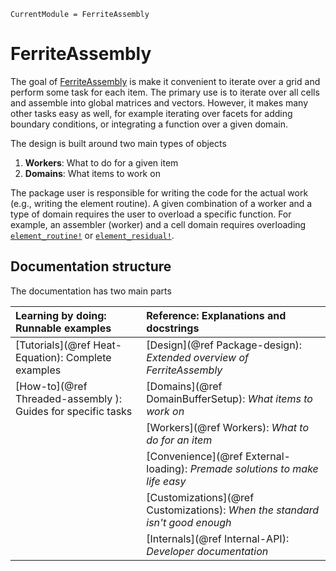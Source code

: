 ```@meta
CurrentModule = FerriteAssembly
```

# FerriteAssembly
The goal of [FerriteAssembly](https://github.com/KnutAM/FerriteAssembly.jl) 
is make it convenient to iterate over a grid and perform some task for each item.
The primary use is to iterate over all cells and assemble into global matrices and 
vectors. However, it makes many other tasks easy as well, for example iterating over facets for adding boundary conditions, or integrating a function over a given domain. 

The design is built around two main types of objects
1. **Workers**: What to do for a given item
2. **Domains**: What items to work on

The package user is responsible for writing the code for the actual work (e.g., writing the element routine). A given combination of a worker and a type of domain requires the user to overload a specific function. For example, an assembler (worker) and a cell domain requires overloading [`element_routine!`](@ref) or [`element_residual!`](@ref).

## Documentation structure
The documentation has two main parts

| **Learning by doing:** Runnable examples                       | **Reference:** Explanations and docstrings                                      |
| :------------------------------------------------------------- | :------------------------------------------------------------------------------ |
| [Tutorials](@ref Heat-Equation): Complete examples      | [Design](@ref Package-design): *Extended overview of FerriteAssembly*                      |
| [How-to](@ref Threaded-assembly ): Guides for specific tasks | [Domains](@ref DomainBufferSetup): *What items to work on*                       |
|                                                                | [Workers](@ref Workers): *What to do for an item*                          | 
|                                                                | [Convenience](@ref External-loading): *Premade solutions to make life easy* |
|                                                                | [Customizations](@ref Customizations): *When the standard isn't good enough*        |
|                                                                | [Internals](@ref Internal-API): *Developer documentation*                             |

